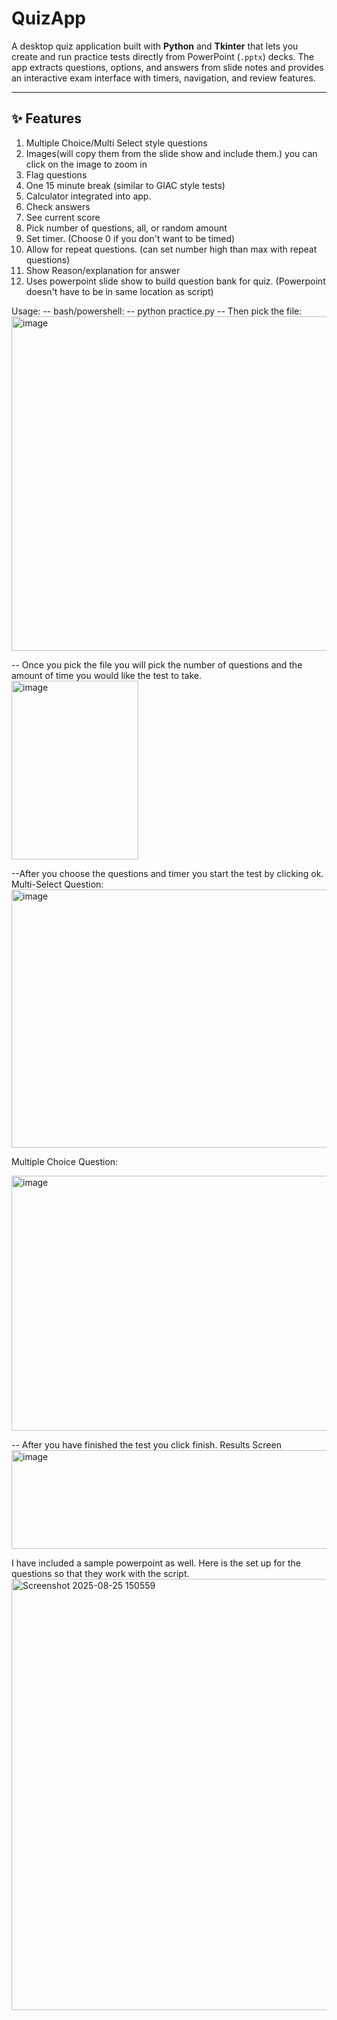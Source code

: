 # QuizApp

A desktop quiz application built with **Python** and **Tkinter** that lets you create and run practice tests directly from PowerPoint (`.pptx`) decks. The app extracts questions, options, and answers from slide notes and provides an interactive exam interface with timers, navigation, and review features.

---

## ✨ Features

1. Multiple Choice/Multi Select style questions
2. Images(will copy them from the slide show and include them.) you can click on the image to zoom in
3. Flag questions
4. One 15 minute break (similar to GIAC style tests)
5. Calculator integrated into app.
6. Check answers
7. See current score
8. Pick number of questions, all, or random amount
9. Set timer. (Choose 0 if you don't want to be timed)
10. Allow for repeat questions. (can set number high than max with repeat questions)
11. Show Reason/explanation for answer
12. Uses powerpoint slide show to build question bank for quiz. (Powerpoint doesn't have to be in same location as script)


Usage: 
-- bash/powershell:
-- python practice.py
-- Then pick the file:
<img width="944" height="535" alt="image" src="https://github.com/user-attachments/assets/e4389c46-1ce8-487b-af16-44f58a8a906a" />

-- Once you pick the file you will pick the number of questions and the amount of time you would like the test to take.
<img width="203" height="286" alt="image" src="https://github.com/user-attachments/assets/4e7e301a-68db-42ec-8255-74121edcc15b" />

--After you choose the questions and timer you start the test by clicking ok. 
Multi-Select Question:
<img width="643" height="413" alt="image" src="https://github.com/user-attachments/assets/47492bee-6828-457b-8edc-15b5597d7176" />

Multiple Choice Question:

<img width="644" height="408" alt="image" src="https://github.com/user-attachments/assets/2085a0fb-71b6-4748-8af7-d948425b3f20" />


-- After you have finished the test you click finish.
Results Screen
<img width="611" height="158" alt="image" src="https://github.com/user-attachments/assets/cce79820-5546-4a6f-8c19-9f5c19f5b11e" />

I have included a sample powerpoint as well.
Here is the set up for the questions so that they work with the script.
<img width="1008" height="690" alt="Screenshot 2025-08-25 150559" src="https://github.com/user-attachments/assets/7833cb07-bc10-4e34-bd9a-70bd08d4a865" />

